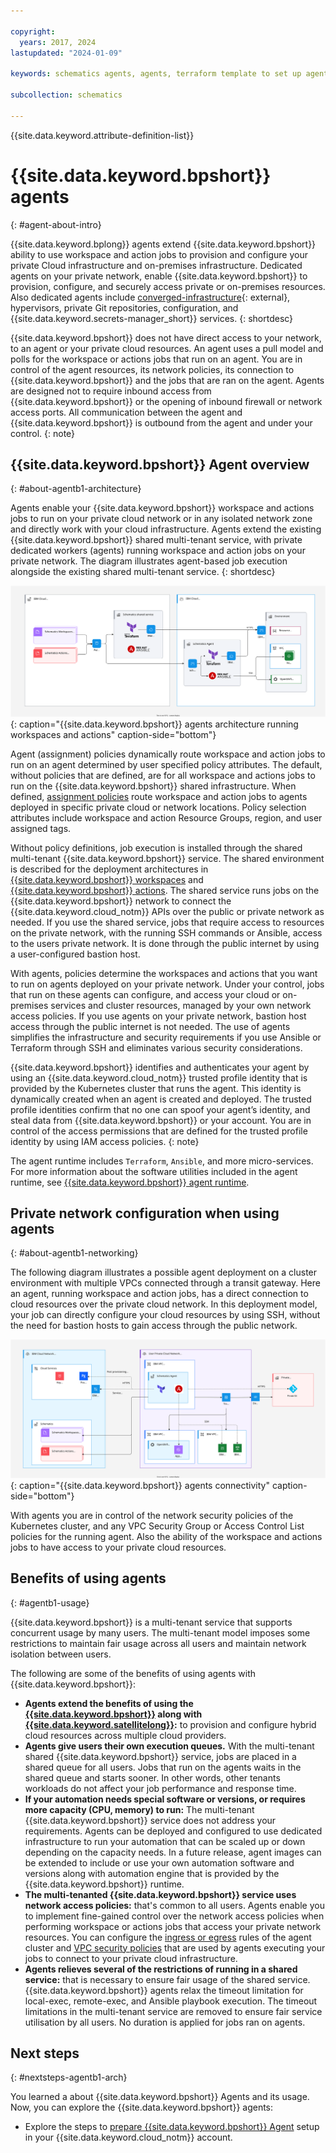 ```yaml
---

copyright:
  years: 2017, 2024
lastupdated: "2024-01-09"

keywords: schematics agents, agents, terraform template to set up agents

subcollection: schematics

---
```


{{site.data.keyword.attribute-definition-list}}

# {{site.data.keyword.bpshort}} agents
{: #agent-about-intro}

{{site.data.keyword.bplong}} agents extend {{site.data.keyword.bpshort}} ability to use workspace and action jobs to provision and configure your private Cloud infrastructure and on-premises infrastructure. Dedicated agents on your private network, enable {{site.data.keyword.bpshort}} to provision, configure, and securely access private or on-premises resources. Also dedicated agents include [converged-infrastructure](https://en.wikipedia.org/wiki/Converged_infrastructure){: external}, hypervisors, private Git repositories, configuration, and {{site.data.keyword.secrets-manager_short}} services.
{: shortdesc}

{{site.data.keyword.bpshort}} does not have direct access to your network, to an agent or your private cloud resources. An agent uses a pull model and polls for the workspace or actions jobs that run on an agent. You are in control of the agent resources, its network policies, its connection to {{site.data.keyword.bpshort}} and the jobs that are ran on the agent. Agents are designed not to require inbound access from {{site.data.keyword.bpshort}} or the opening of inbound firewall or network access ports. All communication between the agent and {{site.data.keyword.bpshort}} is outbound from the agent and under your control.
{: note}

## {{site.data.keyword.bpshort}} Agent overview
{: #about-agentb1-architecture}

Agents enable your {{site.data.keyword.bpshort}} workspace and actions jobs to run on your private cloud network or in any isolated network zone and directly work with your cloud infrastructure. Agents extend the existing {{site.data.keyword.bpshort}} shared multi-tenant service, with private dedicated workers (agents) running workspace and action jobs on your private network. The diagram illustrates agent-based job execution alongside the existing shared multi-tenant service. 
{: shortdesc}

![{{site.data.keyword.bpshort}} workspace and action operations with agents](images/sc-agents-architecture2.svg){: caption="{{site.data.keyword.bpshort}} agents architecture running workspaces and actions" caption-side="bottom"}

Agent (assignment) policies dynamically route workspace and action jobs to run on an agent determined by user specified policy attributes. The default, without policies that are defined, are for all workspace and actions jobs to run on the {{site.data.keyword.bpshort}} shared infrastructure. When defined, [assignment policies](/docs/schematics?topic=schematics-policy-manage) route workspace and action jobs to agents deployed in specific private cloud or network locations. Policy selection attributes include workspace and action Resource Groups, region, and user assigned tags.    

Without policy definitions, job execution is installed through the shared multi-tenant {{site.data.keyword.bpshort}} service. The shared environment is described for the deployment architectures in [{{site.data.keyword.bpshort}} workspaces](/docs/schematics?topic=schematics-sc-workspaces) and [{{site.data.keyword.bpshort}} actions](/docs/schematics?topic=schematics-sc-actions). The shared service runs jobs on the {{site.data.keyword.bpshort}} network to connect the {{site.data.keyword.cloud_notm}} APIs over the public or private network as needed. If you use the shared service, jobs that require access to resources on the private network, with the running SSH commands or Ansible, access to the users private network. It is done through the public internet by using a user-configured bastion host.  

With agents, policies determine the workspaces and actions that you want to run on agents deployed on your private network. Under your control, jobs that run on these agents can configure, and access your cloud or on-premises services and cluster resources, managed by your own network access policies. If you use agents on your private network, bastion host access through the public internet is not needed. The use of agents simplifies the infrastructure and security requirements if you use Ansible or Terraform through SSH and eliminates various security considerations.

{{site.data.keyword.bpshort}} identifies and authenticates your agent by using an {{site.data.keyword.cloud_notm}} trusted profile identity that is provided by the Kubernetes cluster that runs the agent. This identity is dynamically created when an agent is created and deployed. The trusted profile identities confirm that no one can spoof your agent’s identity, and steal data from {{site.data.keyword.bpshort}} or your account. You are in control of the access permissions that are defined for the trusted profile identity by using IAM access policies.
{: note}

The agent runtime includes `Terraform`, `Ansible`, and more micro-services. For more information about the software utilities included in the agent runtime, see [{{site.data.keyword.bpshort}} agent runtime](/docs/schematics?topic=schematics-sch-utilities).

## Private network configuration when using agents
{: #about-agentb1-networking}

The following diagram illustrates a possible agent deployment on a cluster environment with multiple VPCs connected through a transit gateway. Here an agent, running workspace and action jobs, has a direct connection to cloud resources over the private cloud network. In this deployment model, your job can directly configure your cloud resources by using SSH, without the need for bastion hosts to gain access through the public network.  

![{{site.data.keyword.bpshort}} agents connectivity](images/sc-agents-network.svg){: caption="{{site.data.keyword.bpshort}} agents connectivity" caption-side="bottom"}

With agents you are in control of the network security policies of the Kubernetes cluster, and any VPC Security Group or Access Control List policies for the running agent. Also the ability of the workspace and actions jobs to have access to your private cloud resources.

## Benefits of using agents
{: #agentb1-usage}

{{site.data.keyword.bpshort}} is a multi-tenant service that supports concurrent usage by many users. The multi-tenant model imposes some restrictions to maintain fair usage across all users and maintain network isolation between users.  

The following are some of the benefits of using agents with {{site.data.keyword.bpshort}}:

- **Agents extend the benefits of using the [{{site.data.keyword.bpshort}}](/docs/schematics?topic=schematics-learn-about-schematics) along with [{{site.data.keyword.satellitelong}}](/docs/satellite?topic=satellite-getting-started):** to provision and configure hybrid cloud resources across multiple cloud providers.
- **Agents give users their own execution queues.** With the multi-tenant shared {{site.data.keyword.bpshort}} service, jobs are placed in a shared queue for all users. Jobs that run on the agents waits in the shared queue and starts sooner. In other words, other tenants workloads do not affect your job performance and response time.
- **If your automation needs special software or versions, or requires more capacity (CPU, memory) to run:** The multi-tenant {{site.data.keyword.bpshort}} service does not address your requirements. Agents can be deployed and configured to use dedicated infrastructure to run your automation that can be scaled up or down depending on the capacity needs. In a future release, agent images can be extended to include or use your own automation software and versions along with automation engine that is provided by the {{site.data.keyword.bpshort}} runtime.
- **The multi-tenanted {{site.data.keyword.bpshort}} service uses network access policies:** that's common to all users. Agents enable you to implement fine-gained control over the network access policies when performing workspace or actions jobs that access your private network resources. You can configure the [ingress or egress](/docs/containers?topic=containers-vpc-kube-policies) rules of the agent cluster and [VPC security policies](/docs/vpc?topic=vpc-security-in-your-vpc&interface=ui) that are used by agents executing your jobs to connect to your private cloud infrastructure.
- **Agents relieves several of the restrictions of running in a shared service:** that is necessary to ensure fair usage of the shared service. {{site.data.keyword.bpshort}} agents relax the timeout limitation for local-exec, remote-exec, and Ansible playbook execution. The timeout limitations in the multi-tenant service are removed to ensure fair service utilisation by all users. No duration is applied for jobs ran on agents.

## Next steps
{: #nextsteps-agentb1-arch}

You learned a about {{site.data.keyword.bpshort}} Agents and its usage. Now, you can explore the {{site.data.keyword.bpshort}} agents:
- Explore the steps to [prepare {{site.data.keyword.bpshort}} Agent](/docs/schematics?topic=schematics-plan-agent-overview&interface=cli) setup in your {{site.data.keyword.cloud_notm}} account.
